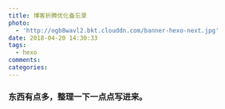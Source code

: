 ```yaml
---
title: 博客折腾优化备忘录
photo:
  - 'http://ogb8wavl2.bkt.clouddn.com/banner-hexo-next.jpg'
date: 2018-04-20 14:30:33
tags:
  - hexo
comments:
categories:
---
```


### 东西有点多，整理一下一点点写进来。
